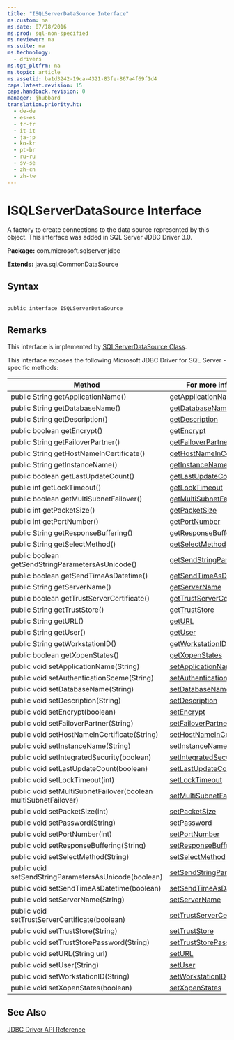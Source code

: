 ```yaml
---
title: "ISQLServerDataSource Interface"
ms.custom: na
ms.date: 07/18/2016
ms.prod: sql-non-specified
ms.reviewer: na
ms.suite: na
ms.technology: 
  - drivers
ms.tgt_pltfrm: na
ms.topic: article
ms.assetid: ba1d3242-19ca-4321-83fe-867a4f69f1d4
caps.latest.revision: 15
caps.handback.revision: 0
manager: jhubbard
translation.priority.ht: 
  - de-de
  - es-es
  - fr-fr
  - it-it
  - ja-jp
  - ko-kr
  - pt-br
  - ru-ru
  - sv-se
  - zh-cn
  - zh-tw
---
```

# ISQLServerDataSource Interface
  A factory to create connections to the data source represented by this object. This interface was added in  SQL Server  JDBC Driver 3.0.  
  
 **Package:** com.microsoft.sqlserver.jdbc  
  
 **Extends:** java.sql.CommonDataSource  
  
## Syntax  
  
```  
  
public interface ISQLServerDataSource  
```  
  
## Remarks  
 This interface is implemented by [SQLServerDataSource Class](../content/SQLServerDataSource-Class.md).  
  
 This interface exposes the following  Microsoft JDBC Driver for SQL Server -specific methods:  
  
|Method|For more information, see|  
|------------|-------------------------------|  
|public String getApplicationName()|[getApplicationName](../content/getApplicationName-Method--SQLServerDataSource-.md)|  
|public String getDatabaseName()|[getDatabaseName](../content/getDatabaseName-Method--SQLServerDataSource-.md)|  
|public String getDescription()|[getDescription](../content/getDescription-Method--SQLServerDataSource-.md)|  
|public boolean getEncrypt()|[getEncrypt](../content/getEncrypt-Method--SQLServerDataSource-.md)|  
|public String getFailoverPartner()|[getFailoverPartner](../content/getFailoverPartner-Method--SQLServerDataSource-.md)|  
|public String getHostNameInCertificate()|[getHostNameInCertificate](../content/getHostNameInCertificate-Method--SQLServerDataSource-.md)|  
|public String getInstanceName()|[getInstanceName](../content/getInstanceName-Method--SQLServerDataSource-.md)|  
|public boolean getLastUpdateCount()|[getLastUpdateCount](../content/getLastUpdateCount-Method--SQLServerDataSource-.md)|  
|public int getLockTimeout()|[getLockTimeout](../content/getLockTimeout-Method--SQLServerDataSource-.md)|  
|public boolean getMultiSubnetFailover()|[getMultiSubnetFailover](../content/getMultiSubnetFailover-Method--SQLServerDataSource-.md)|  
|public int getPacketSize()|[getPacketSize](../content/getPacketSize-Method--SQLServerDataSource-.md)|  
|public int getPortNumber()|[getPortNumber](../content/getPortNumber-Method--SQLServerDataSource-.md)|  
|public String getResponseBuffering()|[getResponseBuffering](../content/getResponseBuffering-Method--SQLServerDataSource-.md)|  
|public String getSelectMethod()|[getSelectMethod](../content/getSelectMethod-Method--SQLServerDataSource-.md)|  
|public boolean getSendStringParametersAsUnicode()|[getSendStringParametersAsUnicode](../content/getSendStringParametersAsUnicode-Method--SQLServerDataSource-.md)|  
|public boolean getSendTimeAsDatetime()|[getSendTimeAsDatetime](../content/getSendTimeAsDatetime-Method--SQLServerDataSource-.md)|  
|public String getServerName()|[getServerName](../content/getServerName-Method--SQLServerDataSource-.md)|  
|public boolean getTrustServerCertificate()|[getTrustServerCertificate](../content/getTrustServerCertificate-Method--SQLServerDataSource-.md)|  
|public String getTrustStore()|[getTrustStore](../content/getTrustStore-Method--SQLServerDataSource-.md)|  
|public String getURL()|[getURL](../content/getURL-Method--SQLServerDataSource-.md)|  
|public String getUser()|[getUser](../content/getUser-Method--SQLServerDataSource-.md)|  
|public String getWorkstationID()|[getWorkstationID](../content/getWorkstationID-Method--SQLServerDataSource-.md)|  
|public boolean getXopenStates()|[getXopenStates](../content/getXopenStates-Method--SQLServerDataSource-.md)|  
|public void setApplicationName(String)|[setApplicationName](../content/setApplicationName-Method--SQLServerDataSource-.md)|  
|public void setAuthenticationSceme(String)|[setAuthenticationSceme](../content/setAuthenticationScheme--SQLServerDataSource-.md)|  
|public void setDatabaseName(String)|[setDatabaseName](../content/setDatabaseName-Method--SQLServerDataSource-.md)|  
|public void setDescription(String)|[setDescription](../content/setDescription-Method--SQLServerDataSource-.md)|  
|public void setEncrypt(boolean)|[setEncrypt](../content/setEncrypt-Method--SQLServerDataSource-.md)|  
|public void setFailoverPartner(String)|[setFailoverPartner](../content/setFailoverPartner-Method--SQLServerDataSource-.md)|  
|public void setHostNameInCertificate(String)|[setHostNameInCertificate](../content/setHostNameInCertificate-Method--SQLServerDataSource-.md)|  
|public void setInstanceName(String)|[setInstanceName](../content/setInstanceName-Method--SQLServerDataSource-.md)|  
|public void setIntegratedSecurity(boolean)|[setIntegratedSecurity](../content/setIntegratedSecurity-Method--SQLServerDataSource-.md)|  
|public void setLastUpdateCount(boolean)|[setLastUpdateCount](../content/setLastUpdateCount-Method--SQLServerDataSource-.md)|  
|public void setLockTimeout(int)|[setLockTimeout](../content/setLockTimeout-Method--SQLServerDataSource-.md)|  
|public void setMultiSubnetFailover(boolean multiSubnetFailover)|[setMultiSubnetFailover](../content/setMultiSubnetFailover-Method--SQLServerDataSource-.md)|  
|public void setPacketSize(int)|[setPacketSize](../content/setPacketSize-Method--SQLServerDataSource-.md)|  
|public void setPassword(String)|[setPassword](../content/setPassword-Method--SQLServerDataSource-.md)|  
|public void setPortNumber(int)|[setPortNumber](../content/setPortNumber-Method--SQLServerDataSource-.md)|  
|public void setResponseBuffering(String)|[setResponseBuffering](../content/setResponseBuffering-Method--SQLServerDataSource-.md)|  
|public void setSelectMethod(String)|[setSelectMethod](../content/setSelectMethod-Method--SQLServerDataSource-.md)|  
|public void setSendStringParametersAsUnicode(boolean)|[setSendStringParametersAsUnicode](../content/setSendStringParametersAsUnicode-Method--SQLServerDataSource-.md)|  
|public void setSendTimeAsDatetime(boolean)|[setSendTimeAsDatetime](../content/setSendTimeAsDatetime-Method--SQLServerDataSource-.md)|  
|public void setServerName(String)|[setServerName](../content/setServerName-Method--SQLServerDataSource-.md)|  
|public void setTrustServerCertificate(boolean)|[setTrustServerCertificate](../content/setTrustServerCertificate-Method--SQLServerDataSource-.md)|  
|public void setTrustStore(String)|[setTrustStore](../content/setTrustStore-Method--SQLServerDataSource-.md)|  
|public void setTrustStorePassword(String)|[setTrustStorePassword](../content/setTrustStorePassword-Method--SQLServerDataSource-.md)|  
|public void setURL(String url)|[setURL](../content/setURL-Method--SQLServerDataSource-.md)|  
|public void setUser(String)|[setUser](../content/setUser-Method--SQLServerDataSource-.md)|  
|public void setWorkstationID(String)|[setWorkstationID](../content/setWorkstationID-Method--SQLServerDataSource-.md)|  
|public void setXopenStates(boolean)|[setXopenStates](../content/setXopenStates-Method--SQLServerDataSource-.md)|  
  
## See Also  
 [JDBC Driver API Reference](../content/JDBC-Driver-API-Reference.md)  
  
  